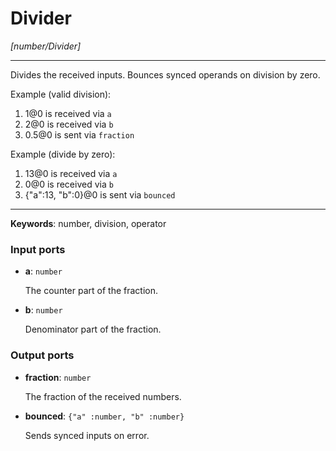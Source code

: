 # Divider

_[number/Divider]_

---

Divides the received inputs. Bounces synced operands on division by zero.  
  
Example (valid division):  
  
1. 1@0 is received via `a`  
2. 2@0 is received via `b`  
3. 0.5@0 is sent via `fraction`  
  
Example (divide by zero):  
  
1. 13@0 is received via `a`  
2. 0@0 is received via `b`  
3. {"a":13, "b":0}@0 is sent via `bounced`  

---

__Keywords__: number, division, operator

### Input ports

* __a__: ` number `


    The counter part of the fraction.  


* __b__: ` number `


    Denominator part of the fraction.  

### Output ports

* __fraction__: ` number `


    The fraction of the received numbers.  


* __bounced__: ` {"a" :number, "b" :number} `


    Sends synced inputs on error.  

